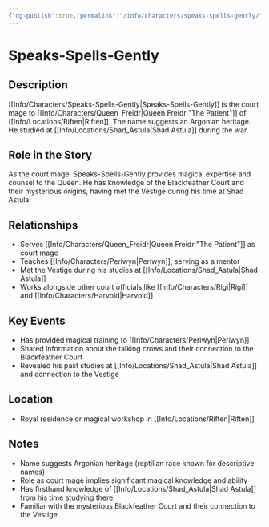 ```yaml
---
{"dg-publish":true,"permalink":"/info/characters/speaks-spells-gently/"}
---
```


# Speaks-Spells-Gently

## Description
[[Info/Characters/Speaks-Spells-Gently\|Speaks-Spells-Gently]] is the court mage to [[Info/Characters/Queen_Freidr\|Queen Freidr "The Patient"]] of [[Info/Locations/Riften\|Riften]]. The name suggests an Argonian heritage. He studied at [[Info/Locations/Shad_Astula\|Shad Astula]] during the war.

## Role in the Story
As the court mage, Speaks-Spells-Gently provides magical expertise and counsel to the Queen. He has knowledge of the Blackfeather Court and their mysterious origins, having met the Vestige during his time at Shad Astula.

## Relationships
- Serves [[Info/Characters/Queen_Freidr\|Queen Freidr "The Patient"]] as court mage
- Teaches [[Info/Characters/Periwyn\|Periwyn]], serving as a mentor
- Met the Vestige during his studies at [[Info/Locations/Shad_Astula\|Shad Astula]]
- Works alongside other court officials like [[Info/Characters/Rigi\|Rigi]] and [[Info/Characters/Harvold\|Harvold]]

## Key Events
- Has provided magical training to [[Info/Characters/Periwyn\|Periwyn]]
- Shared information about the talking crows and their connection to the Blackfeather Court
- Revealed his past studies at [[Info/Locations/Shad_Astula\|Shad Astula]] and connection to the Vestige

## Location
- Royal residence or magical workshop in [[Info/Locations/Riften\|Riften]]

## Notes
- Name suggests Argonian heritage (reptilian race known for descriptive names)
- Role as court mage implies significant magical knowledge and ability
- Has firsthand knowledge of [[Info/Locations/Shad_Astula\|Shad Astula]] from his time studying there
- Familiar with the mysterious Blackfeather Court and their connection to the Vestige